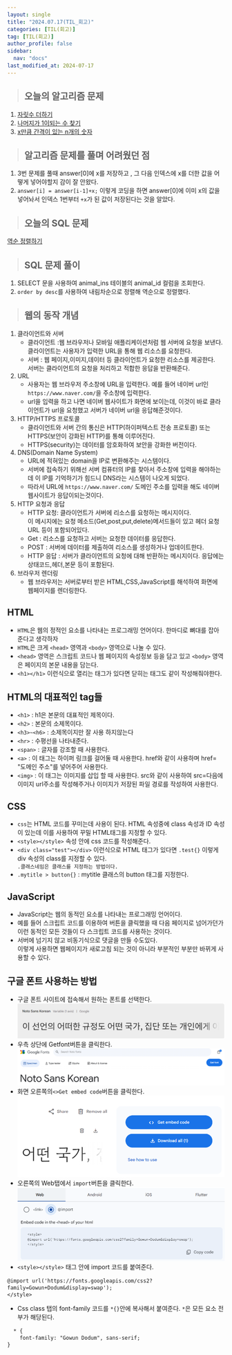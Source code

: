 ```yaml
---
layout: single
title: "2024.07.17(TIL_회고)"
categories: [TIL(회고)]
tag: [TIL(회고)]
author_profile: false
sidebar:
  nav: "docs"
last_modified_at: 2024-07-17
---
```


> ## 오늘의 알고리즘 문제

1. [자릿수 더하기](https://school.programmers.co.kr/learn/courses/30/lessons/12931)
2. [나머지가 1이되는 수 찾기](https://school.programmers.co.kr/learn/courses/30/lessons/87389)
3. [x만큼 간격이 있는 n개의 숫자](https://school.programmers.co.kr/learn/courses/30/lessons/12954)

> ## 알고리즘 문제를 풀며 어려웠던 점

1. 3번 문제를 풀때 answer[0]에 x를 저장하고 , 그 다음 인덱스에 x를 더한 값을 어떻게 넣어야할지 감이 잘 안왔다.
2. `answer[i] = answer[i-1]+x;` 이렇게 코딩을 하면 answer[0]에 이미 x의 값을 넣어놔서 인덱스 1번부터 `+x`가 된 값이 저장된다는 것을 알았다.

> ## 오늘의 SQL 문제

[역순 정렬하기](https://school.programmers.co.kr/learn/courses/30/lessons/59035)

> ## SQL 문제 풀이

1. SELECT 문을 사용하여 animal_ins 테이블의 animal_id 컬럼을 조회한다.
2. `order by desc`를 사용하여 내림차순으로 정렬해 역순으로 정렬했다.

> ## 웹의 동작 개념

1. 클라이언트와 서버
   - 클라이언트 :웹 브라우저나 모바일 애플리케이션처럼 웹 서버에 요청을 보낸다.<br> 클라이언트는 사용자가 입력한 URL을 통해 웹 리소스를 요청한다.
   - 서버 : 웹 페이지,이미지,데이터 등 클라이언트가 요청한 리소스를 제공한다.<br>서버는 클라이언트의 요청을 처리하고 적합한 응답을 반환해준다.
2. URL
   - 사용자는 웹 브라우저 주소창에 URL을 입력한다. 예를 들어 네이버 url인 `https://www.naver.com/`을 주소창에 입력한다.
   - url을 입력을 하고 나면 네이버 웹사이트가 화면에 보이는데, 이것이 바로 클라이언트가 url을 요청했고 서버가 네이버 url을 응답해준것이다.
3. HTTP/HTTPS 프로토콜
   - 클라이언트와 서버 간의 통신은 HTTP(하이퍼텍스트 전송 프로토콜) 또는 HTTPS(보안이 강화된 HTTP)를 통해 이루어진다.
   - HTTPS(security)는 데이터를 암호화하여 보안을 강화한 버전이다.
4. DNS(Domain Name System)
   - URL에 적혀있는 domain을 IP로 변환해주는 시스템이다.
   - 서버에 접속하기 위해선 서버 컴퓨터의 IP를 찾아서 주소창에 입력을 해야하는데 이 IP를 기억하기가 힘드니 DNS라는 시스템이 나오게 되었다.
   - 따라서 URL에 `https://www.naver.com/` 도메인 주소를 입력을 해도 네이버 웹사이트가 응답이되는것이다.
5. HTTP 요청과 응답
   - HTTP 요청: 클라이언트가 서버에 리소스를 요청하는 메시지이다.<br>이 메시지에는 요청 메소드(Get,post,put,delete)메서드들이 있고 헤더 요청 URL 등이 포함되어있다.
   - Get : 리소스를 요청하고 서버는 요청한 데이터를 응답한다.
   - POST : 서버에 데이터를 제출하여 리소스를 생성하거나 업데이트한다.
   - HTTP 응답 : 서버가 클라이언트의 요청에 대해 반환하는 메시지이다. 응답에는 상태코드,헤더,본문 등이 포함된다.
6. 브라우저 렌더링
   - 웹 브라우저는 서버로부터 받은 HTML,CSS,JavaScript를 해석하여 화면에 웹페이지를 렌더링한다.

## HTML

- `HTML`은 웹의 정적인 요소를 나타내는 프로그래밍 언어이다. 한마디로 뼈대를 잡아준다고 생각하자<br>
- `HTML`은 크게 `<head>` 영역과 `<body>` 영역으로 나눌 수 있다.
- `<head>` 영역은 스크립트 코드나 웹 페이지의 속성정보 등을 담고 있고 `<body>` 영역은 페이지의 본문 내용을 담는다.
- `<h1></h1>` 이런식으로 열리는 태그가 있다면 닫히는 태그도 같이 작성해줘야한다.

## HTML의 대표적인 tag들

- `<h1>` : h1은 본문의 대표적인 제목이다.
- `<h2>` : 본문의 소제목이다.
- `<h3>~<h6>` : 소제목이지만 잘 사용 하지않는다
- `<hr>` : 수평선을 나타내준다.
- `<span>` : 글자를 강조할 때 사용한다.
- `<a>` : 이 태그는 하이퍼 링크를 걸어둘 때 사용한다. href와 같이 사용하며 href= "도메인 주소"를 넣어주어 사용한다.
- `<img>` : 이 태그는 이미지를 삽입 할 때 사용한다. src와 같이 사용하여 src=다음에 이미지 url주소를 작성해주거나 이미지가 저장된 파일 경로를 작성하여 사용한다.

## CSS

- `css`는 HTML 코드를 꾸미는데 사용이 된다. HTML 속성중에 class 속성과 ID 속성이 있는데 이를 사용하여 꾸밀 HTML태그를 지정할 수 있다.
- `<style></style>` 속성 안에 css 코드를 작성해준다.
- `<div class="test"></div>` 이런식으로 HTML 태그가 있다면 `.test{}` 이렇게 div 속성의 class를 지정할 수 있다.<br>`.클래스네임은 클래스를 지정하는 방법이다.`
- `.mytitle > button{}` : mytitle 클래스의 button 태그를 지정한다.

## JavaScript

- JavaScript는 웹의 동적인 요소를 나타내는 프로그래밍 언어이다.
- 예를 들어 스크립트 코드를 이용하여 버튼을 클릭했을 때 다음 페이지로 넘어가던가 이런 동적인 모든 것들이 다 스크립트 코드를 사용하는 것이다.
- 서버에 넘기지 않고 비동기식으로 댓글을 만들 수도있다.<br> 이렇게 사용하면 웹페이지가 새로고침 되는 것이 아니라 부분적인 부분만 바뀌게 사용할 수 있다.

## 구글 폰트 사용하는 방법

- 구글 폰트 사이트에 접속해서 원하는 폰트를 선택한다.
  ![구글폰트](/images/구글폰트.png)
- 우측 상단에 Getfont버튼을 클릭한다.
  ![](/images/getfont.png)
- 화면 오른쪽의`<>Get embed code`버튼을 클릭한다.
  ![](/images/getembed.png)
- 오른쪽의 Web탭에서 `import`버튼을 클릭한다.
  ![](/images/import.png)
- `<style></style>` 태그 안에 import 코드를 붙여준다.

```<style>
@import url('https://fonts.googleapis.com/css2?family=Gowun+Dodum&display=swap');
</style>
```

- Css class 탭의 font-family 코드를 `*{}`안에 복사해서 붙여준다. `*`은 모든 요소 전부가 해당된다.

```
  * {
	font-family: "Gowun Dodum", sans-serif;
}
```
